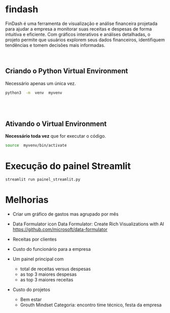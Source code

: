 # findash
FinDash é uma ferramenta de visualização e análise financeira projetada para ajudar a empresa a monitorar suas receitas e despesas de forma intuitiva e eficiente. Com gráficos interativos e análises detalhadas, o projeto permite que usuários explorem seus dados financeiros, identifiquem tendências e tomem decisões mais informadas.



&nbsp;
## Criando o Python Virtual Environment
Necessário apenas um única vez.

```sh
python3  -m  venv  myvenv
```

\
&nbsp;
## Ativando o Virtual Environment
**Necessário toda vez** que for executar o código.

```sh
source  myvenv/bin/activate
```


# Execução do painel Streamlit
```sh
streamlit run painel_streamlit.py 
```




# Melhorias
- Criar um gráfico de gastos mas agrupado por mês
- Data Formulator icon Data Formulator: Create Rich Visualizations with AI <https://github.com/microsoft/data-formulator>
- Receitas por clientes
- Custo do funcionário para a empresa
- Um painel principal com
	- total de receitas versus despesas
	- as top 3 maiores despesas
	- as top 3 maiores receitas

- Custo do projetos
	- Bem estar
	- Grouth Mindset
Categoria: encontro time técnico, festa da empresa
